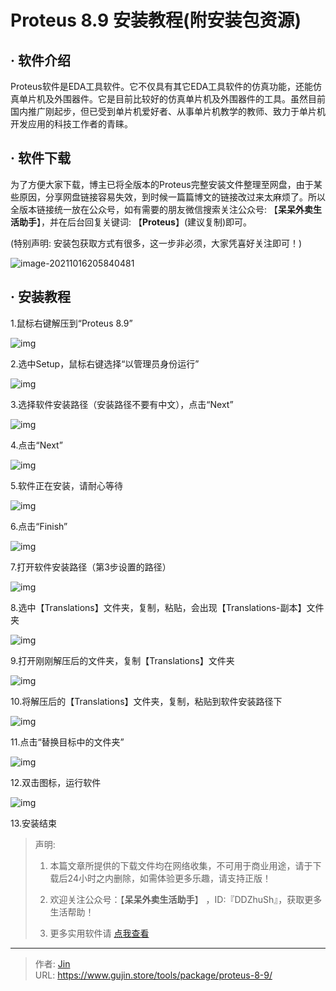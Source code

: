 # Proteus 8.9 安装教程(附安装包资源)


## · 软件介绍
Proteus软件是EDA工具软件。它不仅具有其它EDA工具软件的仿真功能，还能仿真单片机及外围器件。它是目前比较好的仿真单片机及外围器件的工具。虽然目前国内推广刚起步，但已受到单片机爱好者、从事单片机教学的教师、致力于单片机开发应用的科技工作者的青睐。

## · 软件下载
为了方便大家下载，博主已将全版本的Proteus完整安装文件整理至网盘，由于某些原因，分享网盘链接容易失效，到时候一篇篇博文的链接改过来太麻烦了。所以全版本链接统一放在公众号，如有需要的朋友微信搜索关注公众号: 【**呆呆外卖生活助手**】，并在后台回复关键词: 【**Proteus**】(建议复制)即可。

(特别声明: 安装包获取方式有很多，这一步非必须，大家凭喜好关注即可！)

![image-20211016205840481](https://img.gujin.store/img/image-20211016205840481.png)

## · 安装教程

1.鼠标右键解压到“Proteus 8.9”

![img](https://img.gujin.store/img/v2-763d820f737fa7b9e28474d2d6a5f200_720w.png)

2.选中Setup，鼠标右键选择“以管理员身份运行”

![img](https://img.gujin.store/img/v2-04ffdabd1f84b4fdf30afb2990bec596_720w.png)

3.选择软件安装路径（安装路径不要有中文），点击“Next”

![img](https://img.gujin.store/img/v2-7c58e2027bcfa558c24f23f342cd8d6c_720w.png)

4.点击“Next”

![img](https://img.gujin.store/img/v2-c6a0e6573eb594298e94ba9cd71edefc_720w.png)

5.软件正在安装，请耐心等待

![img](https://img.gujin.store/img/v2-1c9ad5faa90bf954e7d05652cc345bb7_720w.png)

6.点击“Finish”

![img](https://img.gujin.store/img/v2-f0731f0f6922898abca07b5c9fd83173_720w.png)

7.打开软件安装路径（第3步设置的路径）

![img](https://img.gujin.store/img/v2-e74e8515df24be0910d59f2e140cc09c_720w.png)

8.选中【Translations】文件夹，复制，粘贴，会出现【Translations-副本】文件夹

![img](https://img.gujin.store/img/v2-6b78944d735b6a4abe901c4a90836698_720w.png)

9.打开刚刚解压后的文件夹，复制【Translations】文件夹

![img](https://img.gujin.store/img/v2-2a55c3d19846e04c6b4244bcf4217393_720w.png)

10.将解压后的【Translations】文件夹，复制，粘贴到软件安装路径下

![img](https://img.gujin.store/img/v2-41e91fef3b0061e124d0219242956063_720w.png)

11.点击“替换目标中的文件夹”

![img](https://img.gujin.store/img/v2-280e82dc4a4cd6e81c59a245666aca7a_720w.png)

12.双击图标，运行软件

![img](https://img.gujin.store/img/v2-17917e87619b257096b7e7ecf269b619_720w.png)



13.安装结束




> 声明: 
>
> 1. 本篇文章所提供的下载文件均在网络收集，不可用于商业用途，请于下载后24小时之内删除，如需体验更多乐趣，请支持正版！
>
> 2. 欢迎关注公众号：【**呆呆外卖生活助手**】 ，ID:『DDZhuSh』，获取更多生活帮助！
>
> 3. 更多实用软件请  [点我查看](/tools)

---

> 作者: [Jin](https://img.gujin.store/img/favicon.ico)  
> URL: https://www.gujin.store/tools/package/proteus-8-9/  

